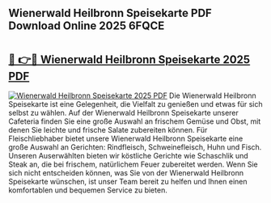 ## Wienerwald Heilbronn Speisekarte PDF Download Online 2025 6FQCE

# <h2><a href="http://gcdpwpe.nevu.top/?p=Wienerwald+Heilbronn+Speisekarte">🔗 👉🔴 Wienerwald Heilbronn Speisekarte 2025 PDF</a></h2>

[![Wienerwald Heilbronn Speisekarte 2025 PDF](https://i.imgur.com/dBaPXMq.png)](http://gcdpwpe.nevu.top/?p=Wienerwald+Heilbronn+Speisekarte)
Die Wienerwald Heilbronn Speisekarte ist eine Gelegenheit, die Vielfalt zu genießen und etwas für sich selbst zu wählen. Auf der Wienerwald Heilbronn Speisekarte unserer Cafeteria finden Sie eine große Auswahl an frischem Gemüse und Obst, mit denen Sie leichte und frische Salate zubereiten können. Für Fleischliebhaber bietet unsere Wienerwald Heilbronn Speisekarte eine große Auswahl an Gerichten: Rindfleisch, Schweinefleisch, Huhn und Fisch. Unseren Auserwählten bieten wir köstliche Gerichte wie Schaschlik und Steak an, die bei frischem, natürlichem Feuer zubereitet werden. Wenn Sie sich nicht entscheiden können, was Sie von der Wienerwald Heilbronn Speisekarte wünschen, ist unser Team bereit zu helfen und Ihnen einen komfortablen und bequemen Service zu bieten.
